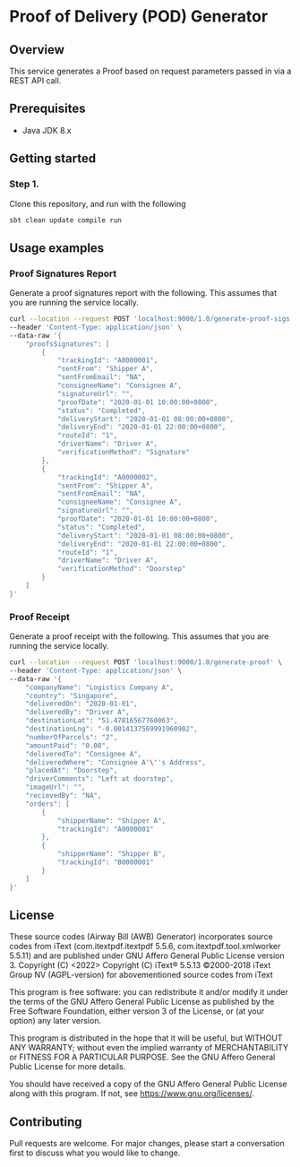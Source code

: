# Proof of Delivery (POD) Generator

## Overview

This service generates a Proof based on request parameters passed in via a REST API call.

## Prerequisites

* Java JDK 8.x

## Getting started

### Step 1.
Clone this repository, and run with the following
```bash
sbt clean update compile run
```

## Usage examples

### Proof Signatures Report
Generate a proof signatures report with the following. This assumes that you are running the service locally.
```bash
curl --location --request POST 'localhost:9000/1.0/generate-proof-sigs' \
--header 'Content-Type: application/json' \
--data-raw '{
    "proofsSignatures": [
        {
            "trackingId": "A0000001",
            "sentFrom": "Shipper A",
            "sentFromEmail": "NA",
            "consigneeName": "Consignee A",
            "signatureUrl": "",
            "proofDate": "2020-01-01 10:00:00+0800",
            "status": "Completed",
            "deliveryStart": "2020-01-01 08:00:00+0800",
            "deliveryEnd": "2020-01-01 22:00:00+0800",
            "routeId": "1",
            "driverName": "Driver A",
            "verificationMethod": "Signature"
        },
        {
            "trackingId": "A0000002",
            "sentFrom": "Shipper A",
            "sentFromEmail": "NA",
            "consigneeName": "Consignee A",
            "signatureUrl": "",
            "proofDate": "2020-01-01 10:00:00+0800",
            "status": "Completed",
            "deliveryStart": "2020-01-01 08:00:00+0800",
            "deliveryEnd": "2020-01-01 22:00:00+0800",
            "routeId": "1",
            "driverName": "Driver A",
            "verificationMethod": "Doorstep"
        }
    ]
}'
```

### Proof Receipt
Generate a proof receipt with the following. This assumes that you are running the service locally.
```bash
curl --location --request POST 'localhost:9000/1.0/generate-proof' \
--header 'Content-Type: application/json' \
--data-raw '{
    "companyName": "Logistics Company A",
    "country": "Singapore",
    "deliveredOn": "2020-01-01",
    "deliveredBy": "Driver A",
    "destinationLat": "51.47816567760063",
    "destinationLng": "-0.0014137569991960902",
    "numberOfParcels": "2",
    "amountPaid": "0.00",
    "deliveredTo": "Consignee A",
    "deliveredWhere": "Consignee A'\''s Address",
    "placedAt": "Doorstep",
    "driverComments": "Left at doorstep",
    "imageUrl": "",
    "recievedBy": "NA",
    "orders": [
        {
            "shipperName": "Shipper A",
            "trackingId": "A0000001"
        },
        {
            "shipperName": "Shipper B",
            "trackingId": "B0000001"
        }
    ]
}'
```
## License
These source codes (Airway Bill (AWB) Generator) incorporates source codes from  iText (com.itextpdf.itextpdf
5.5.6, com.itextpdf.tool.xmlworker 5.5.11) and are published under GNU Affero General Public License version 3.
Copyright (C) <2022> <Ninja Logistics Pte. Ltd.>
Copyright (C) iText® 5.5.13 ©2000-2018 iText Group NV (AGPL-version) for abovementioned source
codes from iText

This program is free software: you can redistribute it and/or modify it under the terms of the GNU Affero General Public License as
published by the Free Software Foundation, either version 3 of the License, or (at your option) any later version.

This program is distributed in the hope that it will be useful, but WITHOUT ANY WARRANTY; without even the implied warranty of
MERCHANTABILITY or FITNESS FOR A PARTICULAR PURPOSE. See the GNU Affero General Public License for more details.

You should have received a copy of the GNU Affero General Public License along with this program. If not, see https://www.gnu.org/licenses/.

## Contributing

Pull requests are welcome. For major changes, please start a conversation first to discuss what you would like to
change.
